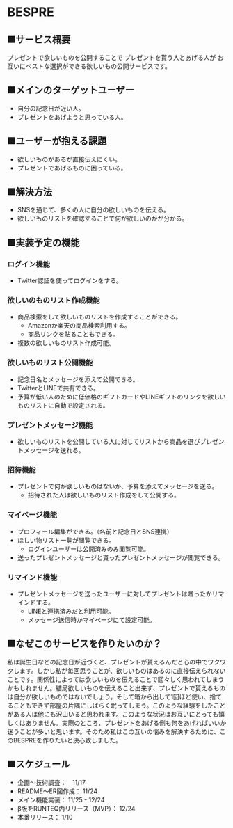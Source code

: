 # BESPRE

## ■サービス概要
プレゼントで欲しいものを公開することで
プレゼントを貰う人とあげる人が
お互いにベストな選択ができる欲しいもの公開サービスです。

## ■メインのターゲットユーザー
- 自分の記念日が近い人。
- プレゼントをあげようと思っている人。

## ■ユーザーが抱える課題
- 欲しいものがあるが直接伝えにくい。
- プレゼントであげるものに困っている。

## ■解決方法
- SNSを通じて、多くの人に自分の欲しいものを伝える。
- 欲しいものリストを確認することで何が欲しいのかが分かる。

## ■実装予定の機能
### ログイン機能
* Twitter認証を使ってログインをする。
### 欲しいのものリスト作成機能
* 商品検索をして欲しいものリストを作成することができる。
  * Amazonか楽天の商品検索利用する。
  * 商品リンクを貼ることもできる。
* 複数の欲しいものリスト作成可能。
### 欲しいものリスト公開機能
* 記念日名とメッセージを添えて公開できる。
* TwitterとLINEで共有できる。
* 予算が低い人のために低価格のギフトカードやLINEギフトのリンクを欲しいものリストに自動で設定される。
### プレゼントメッセージ機能
* 欲しいものリストを公開している人に対してリストから商品を選びプレゼントメッセージを送れる。
### 招待機能
* プレゼントで何か欲しいものはないか、予算を添えてメッセージを送る。
  * 招待された人は欲しいものリスト作成をして公開する。
### マイページ機能
* プロフィール編集ができる。（名前と記念日とSNS連携）
* ほしい物リスト一覧が閲覧できる。
  * ログインユーザーは公開済みのみ閲覧可能。
* 送ったプレゼントメッセージと貰ったプレゼントメッセージが閲覧できる。
### リマインド機能
* プレゼントメッセージを送ったユーザーに対してプレゼントは贈ったかリマインドする。
  * LINEと連携済みだと利用可能。
  * メッセージ送信時かマイページにて設定可能。

## ■なぜこのサービスを作りたいのか？
私は誕生日などの記念日が近づくと、プレゼントが貰えるんだと心の中でワクワクします。しかし私が毎回思うことが、欲しいものはあるのに直接伝えられないことです。関係性によっては欲しいものを伝えることで図々しく思われてしまうかもしれません。結局欲しいものを伝えること出来ず、プレゼントで貰えるものは自分が欲しいものではないでしょう。そして箱から出して1回ほど使い、捨てることもできず部屋の片隅にしばらく眠ってしまう。このような経験をしたことがある人は他にも沢山いると思われます。このような状況はお互いにとっても嬉しくはありません。実際のところ、プレゼントをあげる側も何をあげればいいか迷うことが多いと思います。そのため私はこの互いの悩みを解決するために、このBESPREを作りたいと決心致しました。

## ■スケジュール

- 企画〜技術調査：　11/17
- README〜ER図作成： 11/24
- メイン機能実装： 11/25 - 12/24
- β版をRUNTEQ内リリース（MVP）： 12/24
- 本番リリース： 1/10
